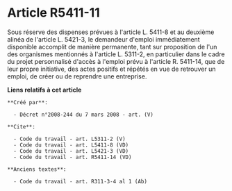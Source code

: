 # Article R5411-11

Sous réserve des dispenses prévues à l'article L. 5411-8 et au deuxième alinéa de l'article L. 5421-3, le demandeur d'emploi
immédiatement disponible accomplit de manière permanente, tant sur proposition de l'un des organismes mentionnés à l'article
L. 5311-2, en particulier dans le cadre du projet personnalisé d'accès à l'emploi prévu à l'article R. 5411-14, que de leur
propre initiative, des actes positifs et répétés en vue de retrouver un emploi, de créer ou de reprendre une entreprise.

**Liens relatifs à cet article**

	**Créé par**:

	  - Décret n°2008-244 du 7 mars 2008 - art. (V)

	**Cite**:

	  - Code du travail - art. L5311-2 (V)
	  - Code du travail - art. L5411-8 (VD)
	  - Code du travail - art. L5421-3 (VD)
	  - Code du travail - art. R5411-14 (VD)

	**Anciens textes**:

	  - Code du travail - art. R311-3-4 al 1 (Ab)
